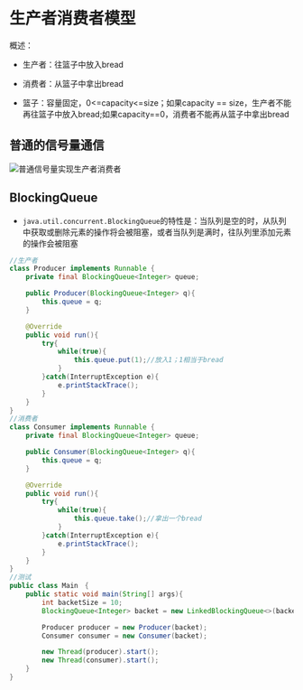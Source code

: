# 生产者消费者模型
概述：
- 生产者：往篮子中放入bread

- 消费者：从篮子中拿出bread

- 篮子：容量固定，0<=capacity<=size；如果capacity == size，生产者不能再往篮子中放入bread;如果capacity==0，消费者不能再从篮子中拿出bread

## 普通的信号量通信

![普通信号量实现生产者消费者](http://7d9o4k.com1.z0.glb.clouddn.com/生产者消费lock.png)

## BlockingQueue
- `java.util.concurrent.BlockingQueue`的特性是：当队列是空的时，从队列中获取或删除元素的操作将会被阻塞，或者当队列是满时，往队列里添加元素的操作会被阻塞

```java
//生产者
class Producer implements Runnable {
	private final BlockingQueue<Integer> queue;

	public Producer(BlockingQueue<Integer> q){
		this.queue = q;
	}

	@Override
	public void run(){
		try{
			while(true){
				this.queue.put(1);//放入1；1相当于bread
			}
		}catch(InterruptException e){
			e.printStackTrace();
		}
	}
}
//消费者
class Consumer implements Runnable {
	private final BlockingQueue<Integer> queue;

	public Consumer(BlockingQueue<Integer> q){
		this.queue = q;
	}

	@Override
	public void run(){
		try{
			while(true){
				this.queue.take();//拿出一个bread
			}
		}catch(InterruptException e){
			e.printStackTrace();
		}
	}
}
//测试
public class Main　{
	public static void main(String[] args){
		int backetSize = 10;
		BlockingQueue<Integer> backet = new LinkedBlockingQueue<>(backetSize);

		Producer producer = new Producer(backet);
		Consumer consumer = new Consumer(backet);

		new Thread(producer).start();
		new Thread(consumer).start();
	}
}
```